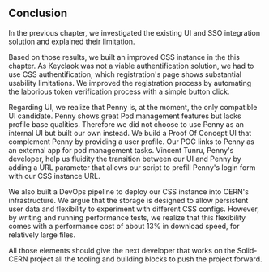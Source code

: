 ## Conclusion

In the previous chapter, we investigated the existing UI and SSO integration solution and explained their limitation.

Based on those results, we built an improved CSS instance in the this chapter. As Keyclaok was not a viable authentification solution, we had to use CSS authentification, which registration's page shows substantial usability limitations. We improved the registration process by automating the laborious token verification process with a simple button click.

Regarding UI, we realize that Penny is, at the moment, the only compatible UI candidate. Penny shows great Pod management features but lacks profile base qualities. Therefore we did not choose to use Penny as an internal UI but built our own instead. We build a Proof Of Concept UI that complement Penny by providing a user profile. Our POC links to Penny as an external app for pod management tasks. Vincent Tunru, Penny's developer, help us fluidity the transition between our UI and Penny by adding a URL parameter that allows our script to prefill Penny's login form with our CSS instance URL.

 We also built a DevOps pipeline to deploy our CSS instance into CERN's infrastructure. We argue that the storage is designed to allow persistent user data and flexibility to experiment with different CSS configs. However, by writing and running performance tests, we realize that this flexibility comes with a performance cost of about 13% in download speed, for relatively large files.

All those elements should give the next developer that works on the Solid-CERN project all the tooling and building blocks to push the project forward.

<!--
viewer
 Further elements could affect the pedagogic aspect of this component, its extensibility, as well as eventual performance tests.


The profile viewer is a simple POC that show how a UI for CERN could be developped. Since Penny has already good Pod managment features, our solution try to complete Penny's feature with a profile viewer and editor.

The profile viewer is not meant to be a usable app, but to facilitate the devlopment of a potential devlopment of a UI
*Improvement*
 npm package : imported with '/.node_modules/profile_viewer/dist/index.html'
 - what to do when the WebID doesn't belong to CSS

-->



